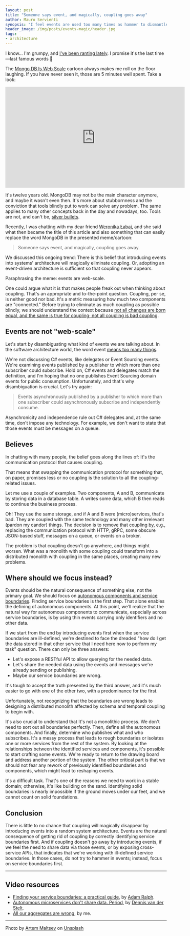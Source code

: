 ```yaml
---
layout: post
title: "Someone says event, and magically, coupling goes away"
author: Mauro Servienti
synopsis: "I feel events are used too many times as hammer to dismantle coupling. Unfortunately, it's gold plating. It might look better, but it'll fire back in the long term and costs more."
header_image: /img/posts/events-magic/header.jpg
tags:
- architecture
---
```


I know... I'm grumpy, and [I've been ranting lately](https://milestone.topics.it/2024/01/27/cqrs-and-es.html). I promise it's the last time—last famous words 😬

The [Mongo DB Is Web Scale](https://youtu.be/b2F-DItXtZs?si=7oZfEm0udIHCrGZZ) cartoon always makes me roll on the floor laughing. If you have never seen it, those are 5 minutes well spent. Take a look:

<iframe width="560" height="315" src="https://www.youtube.com/embed/b2F-DItXtZs?si=WES0g_W1kT0GFY7K" title="YouTube video player" frameborder="0" allow="accelerometer; autoplay; clipboard-write; encrypted-media; gyroscope; picture-in-picture; web-share" allowfullscreen></iframe>

It's twelve years old. MongoDB may not be the main character anymore, and maybe it wasn't even then. It's more about stubbornness and the conviction that tools blindly put to work can solve any problem. The same applies to many other concepts back in the day and nowadays, too. Tools are not, and can't be, [silver bullets](https://en.wikipedia.org/wiki/No_Silver_Bullet).

Recently, I was chatting with my dear friend [Weronika Łabaj](https://twitter.com/weralabaj), and she said what then became the title of this article and also something that can easily replace the word MongoDB in the presented meme/cartoon:

> Someone says event, and magically, coupling goes away.

We discussed this ongoing trend: There is this belief that introducing events into systems' architecture will magically eliminate coupling. Or, adopting an event-driven architecture is sufficient so that coupling never appears.

Paraphrasing the meme: events are web-scale.

One could argue what it is that makes people freak out when thinking about coupling. That's an appropriate and to-the-point question. Coupling, per se, is neither good nor bad. It's a metric measuring how much two components are "connected." Before trying to eliminate as much coupling as possible blindly, we should understand the context because [not all changes are born equal, and the same is true for coupling; not all coupling is bad coupling](https://milestone.topics.it/2021/03/10/not-all-changes-are-born-equal.html).

## Events are not "web-scale"

Let's start by disambiguating what kind of events we are talking about. In the software architecture world, the word event [means too many things](https://milestone.topics.it/2021/09/15/linguistic-limitation.html).

We're not discussing C# events, like delegates or Event Sourcing events. We're examining events published by a publisher to which more than one subscriber could subscribe. Hold on, C# events and delegates match the definition, and I'm hoping that no one publishes Event Sourcing domain events for public consumption. Unfortunately, and that's why disambiguation is crucial. Let's try again:

> Events asynchronously published by a publisher to which more than one subscriber could asynchronously subscribe and independently consume.

Asynchronicity and independence rule out C# delegates and, at the same time, don't impose any technology. For example, we don't want to state that those events must be messages on a queue.

## Believes

In chatting with many people, the belief goes along the lines of: It's the communication protocol that causes coupling.

That means that swapping the communication protocol for something that, on paper, promises less or no coupling is the solution to all the coupling-related issues.

Let me use a couple of examples. Two components, A and B, communicate by storing data in a database table. A writes some data, which B then reads to continue the business process.

Oh! They use the same storage, and if A and B were (micro)services, that's bad. They are coupled with the same technology and many other irrelevant (pardon my candor) things. The decision is to remove that coupling by, e.g., replacing the communication protocol with HTTP, gRPC, some obscure JSON-based stuff, messages on a queue, or events on a broker.

The problem is that coupling doesn't go anywhere, and things might worsen. What was a monolith with some coupling could transform into a distributed monolith with coupling in the same places, creating many new problems.

## Where should we focus instead?

Events should be the natural consequence of something else, not the primary goal. We should focus on [autonomous components and service boundaries](https://milestone.topics.it/2023/05/17/back-to-basics-boundaries.html). Finding service boundaries is the first step. That alone enables the defining of autonomous components. At this point, we'll realize that the natural way for autonomous components to communicate, especially across service boundaries, is by using thin events carrying only identifiers and no other data.

If we start from the end by introducing events first when the service boundaries are ill-defined, we're destined to face the dreaded "how do I get the data stored in that other service that I need here now to perform my task" question. There can only be three answers:

- Let's expose a RESTful API to allow querying for the needed data.
- Let's share the needed data using the events and messages we're already sending or publishing.
- Maybe our service boundaries are wrong.

It's tough to accept the truth presented by the third answer, and it's much easier to go with one of the other two, with a predominance for the first.

Unfortunately, not recognizing that the boundaries are wrong leads to designing a distributed monolith affected by schema and temporal coupling to begin with.

It's also crucial to understand that It's not a monolithic process. We don't need to sort out all boundaries perfectly. Then, define all the autonomous components. And finally, determine who publishes what and who subscribes. It's a messy process that leads to rough boundaries or isolates one or more services from the rest of the system. By looking at the relationships between the identified services and components, it's possible to start crafting some events. We're ready to return to the drawing board and address another portion of the system. The other critical part is that we should not fear any rework of previously identified boundaries and components, which might lead to reshaping events.

It's a difficult task. That's one of the reasons we need to work in a stable domain; otherwise, it's like building on the sand. Identifying solid boundaries is nearly impossible if the ground moves under our feet, and we cannot count on solid foundations.

## Conclusion

There is little to no chance that coupling will magically disappear by introducing events into a random system architecture. Events are the natural consequence of getting rid of coupling by correctly identifying service boundaries first. And if coupling doesn't go away by introducing events, if we feel the need to share data via those events, or by exposing cross-service APIs, that indicates that we're working with ill-defined service boundaries. In those cases, do not try to hammer in events; instead, focus on service boundaries first.

---

## Video resources

- [Finding your service boundaries: a practical guide](https://particular.net/webinars/finding-your-service-boundaries-a-practical-guide), by [Adam Ralph](https://twitter.com/adamralph).
- [Autonomous microservices don't share data. Period](https://particular.net/videos/autonomous-microservices-dont-share-data), by [Dennis van der Stelt](https://twitter.com/dvdstelt).
- [All our aggregates are wrong](https://particular.net/webinars/all-our-aggregates-are-wrong), by me.

---

Photo by <a href="https://unsplash.com/@art_maltsev?utm_content=creditCopyText&utm_medium=referral&utm_source=unsplash">Artem Maltsev</a> on <a href="https://unsplash.com/photos/person-holding-wand-on-top-of-bowl-3n7DdlkMfEg?utm_content=creditCopyText&utm_medium=referral&utm_source=unsplash">Unsplash</a>

